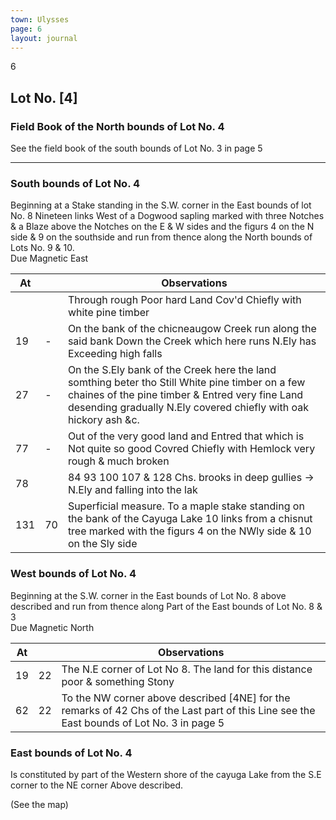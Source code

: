 ```yaml
---
town: Ulysses
page: 6
layout: journal
---
```


6

## Lot No.  [4]

### Field Book of the North bounds of Lot No. 4

See the field book of the south bounds of Lot No. 3 in page 5

---

### South bounds of Lot No. 4

Beginning at a Stake standing in the S.W. corner in the East bounds of lot No. 8 Nineteen links West of a Dogwood sapling marked with three Notches & a Blaze above the Notches on the E & W sides and the figurs 4 on the N side & 9 on the southside and run from thence along the North bounds of Lots No. 9 & 10. \
Due Magnetic East

| At |    | Observations |
| -- | -- | ------------ |
| | | Through rough Poor hard Land Cov'd Chiefly with white pine timber |
| 19 | - | On the bank of the chicneaugow Creek run along the said bank Down the Creek which here runs N.Ely has Exceeding high falls |
| 27 | - | On the S.Ely bank of the Creek here the land somthing beter tho Still White pine timber on a few chaines of the pine timber & Entred very fine Land desending gradually N.Ely covered chiefly with oak hickory ash &c. |
| 77 | - | Out of the very good land and Entred that which is Not quite so good Covred Chiefly with Hemlock very rough & much broken |
| 78 | | 84 93 100 107 & 128 Chs. brooks in deep gullies → N.Ely and falling into the lak |
| 131 | 70 | Superficial measure. To a maple stake standing on the bank of the Cayuga Lake 10 links from a chisnut tree marked with the figurs 4 on the NWly side & 10 on the Sly side |

### West bounds of Lot No. 4

Beginning at the S.W. corner in the East bounds of Lot No. 8 above described and run from thence along Part of the East bounds of Lot No. 8 & 3 \
Due Magnetic North

| At |    | Observations |
| -- | -- | ------------ |
| 19 | 22 | The N.E corner of Lot No 8. The land for this distance poor & something Stony |
| 62 | 22 | To the NW corner above described [4NE] for the remarks of 42 Chs of the Last part of this Line see the East bounds of Lot No. 3 in page 5 |

### East bounds of Lot No. 4

Is constituted by part of the Western shore of the cayuga Lake from the S.E corner to the NE corner Above described.

(See the map)
